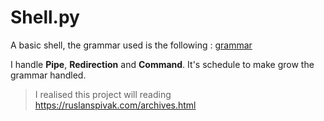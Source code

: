 # Shell.py

A basic shell, the grammar used is the following : [grammar](mygrammar)

I handle **Pipe**, **Redirection** and **Command**. It's schedule to make grow the grammar handled.

> I realised this project will reading  https://ruslanspivak.com/archives.html


